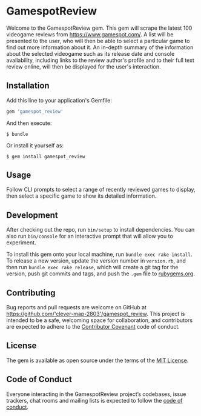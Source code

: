 # GamespotReview

Welcome to the GamespotReview gem. This gem will scrape the latest 100 videogame reviews from https://www.gamespot.com/. A list will be presented to the user, who will then be able to select a particular game to find out more information about it. An in-depth summary of the information about the selected videogame such as its release date and console availability, including links to the review author's profile and to their full text review online, will then be displayed for the user's interaction.

## Installation

Add this line to your application's Gemfile:

```ruby
gem 'gamespot_review'
```

And then execute:

    $ bundle

Or install it yourself as:

    $ gem install gamespot_review

## Usage

Follow CLI prompts to select a range of recently reviewed games to display, then select a specific game to show its detailed information.

## Development

After checking out the repo, run `bin/setup` to install dependencies. You can also run `bin/console` for an interactive prompt that will allow you to experiment.

To install this gem onto your local machine, run `bundle exec rake install`. To release a new version, update the version number in `version.rb`, and then run `bundle exec rake release`, which will create a git tag for the version, push git commits and tags, and push the `.gem` file to [rubygems.org](https://rubygems.org).

## Contributing

Bug reports and pull requests are welcome on GitHub at https://github.com/'clever-map-2803'/gamespot_review. This project is intended to be a safe, welcoming space for collaboration, and contributors are expected to adhere to the [Contributor Covenant](http://contributor-covenant.org) code of conduct.

## License

The gem is available as open source under the terms of the [MIT License](https://opensource.org/licenses/MIT).

## Code of Conduct

Everyone interacting in the GamespotReview project’s codebases, issue trackers, chat rooms and mailing lists is expected to follow the [code of conduct](https://github.com/'clever-map-2803'/gamespot_review/blob/master/CODE_OF_CONDUCT.md).

